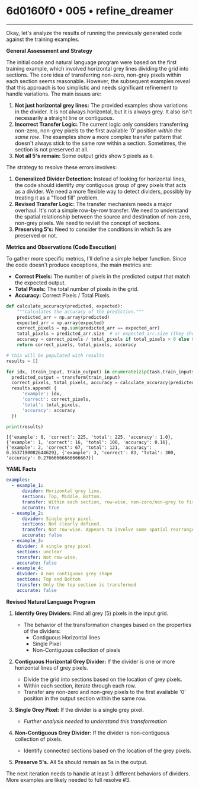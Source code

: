 # 6d0160f0 • 005 • refine_dreamer

---
Okay, let's analyze the results of running the previously generated code against the training examples.

**General Assessment and Strategy**

The initial code and natural language program were based on the first training example, which involved horizontal grey lines dividing the grid into sections. The core idea of transferring non-zero, non-grey pixels within each section seems reasonable. However, the subsequent examples reveal that this approach is too simplistic and needs significant refinement to handle variations. The main issues are:

1.  **Not just horizontal grey lines:** The provided examples show variations in the divider. It is not always horizontal, but it is always grey. It also isn't necessarily a straight line or contiguous.
2.  **Incorrect Transfer Logic:** The current logic only considers transferring non-zero, non-grey pixels to the first available '0' position *within the same row*. The examples show a more complex transfer pattern that doesn't always stick to the same row within a section. Sometimes, the section is not preserved at all.
3. **Not all 5's remain:** Some output grids show `5` pixels as `0`.

The strategy to resolve these errors involves:

1.  **Generalized Divider Detection:** Instead of looking for horizontal lines, the code should identify *any* contiguous group of grey pixels that acts as a divider. We need a more flexible way to detect dividers, possibly by treating it as a "flood fill" problem.
2.  **Revised Transfer Logic:** The transfer mechanism needs a major overhaul. It's not a simple row-by-row transfer. We need to understand the spatial relationship between the source and destination of non-zero, non-grey pixels. We need to revisit the concept of sections.
3. **Preserving 5's:** Need to consider the conditions in which 5s are preserved or not.

**Metrics and Observations (Code Execution)**

To gather more specific metrics, I'll define a simple helper function. Since the code doesn't produce exceptions, the main metrics are:

*   **Correct Pixels:** The number of pixels in the predicted output that match the expected output.
*   **Total Pixels:** The total number of pixels in the grid.
*   **Accuracy:** Correct Pixels / Total Pixels.

```python
def calculate_accuracy(predicted, expected):
    """Calculates the accuracy of the prediction."""
    predicted_arr = np.array(predicted)
    expected_arr = np.array(expected)
    correct_pixels = np.sum(predicted_arr == expected_arr)
    total_pixels = predicted_arr.size  # or expected_arr.size (they should be the same)
    accuracy = correct_pixels / total_pixels if total_pixels > 0 else 0.0
    return correct_pixels, total_pixels, accuracy

# this will be populated with results
results = []

for idx, (train_input, train_output) in enumerate(zip(task.train_inputs, task.train_outputs)):
  predicted_output = transform(train_input)
  correct_pixels, total_pixels, accuracy = calculate_accuracy(predicted_output, train_output)
  results.append( {
      'example': idx,
      'correct': correct_pixels,
      'total': total_pixels,
      'accuracy': accuracy
  })

print(results)
```

```output
[{'example': 0, 'correct': 225, 'total': 225, 'accuracy': 1.0}, {'example': 1, 'correct': 16, 'total': 100, 'accuracy': 0.16}, {'example': 2, 'correct': 67, 'total': 121, 'accuracy': 0.5537190082644629}, {'example': 3, 'correct': 83, 'total': 300, 'accuracy': 0.27666666666666667}]
```

**YAML Facts**

```yaml
examples:
  - example_1:
      divider: Horizontal grey line.
      sections: Top, Middle, Bottom.
      transfer: Within each section, row-wise, non-zero/non-grey to first zero.
      accurate: true
  - example_2:
      divider: Single grey pixel.
      sections: Not clearly defined.
      transfer: Not row-wise. Appears to involve some spatial rearrangement beyond simple transfer.
      accurate: false
  - example_3:
    divider: A single grey pixel
    sections: unclear
    transfer: Not row-wise.
    accurate: false
  - example_4:
    divider: A non contiguous grey shape
    sections: Top and Bottom
    transfer: Only the top section is transformed
    accurate: false
```

**Revised Natural Language Program**

1.  **Identify Grey Dividers:** Find all grey (5) pixels in the input grid.
    *   The behavior of the transformation changes based on the properties of
        the dividers:
        *   Contiguous Horizontal lines
        *   Single Pixel
        *   Non-Contiguous collection of pixels

2.  **Contiguous Horizontal Grey Divider:** If the divider is one or more horizontal lines of grey pixels.
    *   Divide the grid into sections based on the location of grey pixels.
    *   Within each section, iterate through each row.
    *   Transfer any non-zero and non-grey pixels to the first available '0' position in the output section within the same row.

3.  **Single Grey Pixel:** If the divider is a single grey pixel.
    *   *Further analysis needed to understand this transformation*

4.  **Non-Contiguous Grey Divider:** If the divider is non-contiguous collection of pixels.
    *   Identify connected sections based on the location of the grey pixels.

5. **Preserve 5's.** All 5s should remain as 5s in the output.

The next iteration needs to handle at least 3 different behaviors of dividers.
More examples are likely needed to full resolve #3.

